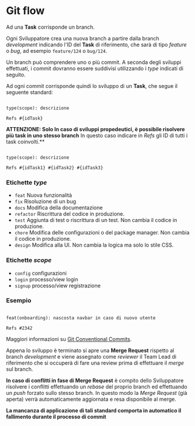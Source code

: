 <!-- @format -->

# Git flow

Ad una **Task** corrisponde un branch.

Ogni Sviluppatore crea una nuova branch a partire dalla branch _development_ indicando l'ID del **Task** di riferimento, che sarà di tipo _feature_ o _bug_, ad esempio `feature/124` o `bug/124`.

Un branch può comprendere uno o più commit.
A seconda degli sviluppi effettuati, i commit dovranno essere suddivisi utilizzando i _type_ indicati di seguito.

Ad ogni commit corrisponde quindi lo sviluppo di un **Task**, che segue il seguente standard:

```

type(scope): descrizione

Refs #{idTask}

```

**ATTENZIONE: Solo In caso di sviluppi propedeutici, è possibile risolvere più task in uno stesso branch**
In questo caso indicare in _Refs_ gli ID di tutti i task coinvolti.\*\*

```

type(scope): descrizione

Refs #{idTask1} #{idTask2} #{idTask3}

```

### Etichette _type_

- `feat` Nuova funzionalità
- `fix` Risoluzione di un bug
- `docs` Modifica della documentazione
- `refactor` Riscrittura del codice in produzione.
- `test` Aggiunta di test o riscrittura di un test. Non cambia il codice in produzione.
- `chore` Modifica delle configurazioni o del package manager. Non cambia il codice in produzione.
- `design` Modifica alla UI. Non cambia la logica ma solo lo stile CSS.

### Etichette _scope_

- `config` configurazioni
- `login` processo/view login
- `signup` processo/view registrazione

### Esempio

```

feat(onboarding): nascosta navbar in caso di nuovo utente

Refs #2342

```

Maggiori informazioni su [Git Conventional Commits](https://www.conventionalcommits.org/en/v1.0.0/).

Appena lo sviluppo è terminato si apre una **Merge Request** rispetto al branch _development_ e viene assegnato come _reviewer_ il Team Lead di riferimento che si occuperà di fare una review prima di effettuare il _merge_ sul branch.

**In caso di conflitti in fase di Merge Request** è compito dello Sviluppatore risolvere i conflitti effettuando un _rebase_ del proprio branch ed effettuando un _push_ forzato sullo stesso branch. In questo modo la _Merge Request_ (già aperta) verrà automaticamente aggiornata e resa disponibile al merge.

**La mancanza di applicazione di tali standard comporta in automatico il fallimento durante il processo di commit**

